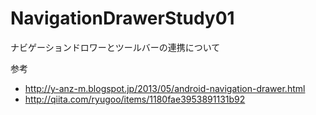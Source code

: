 # NavigationDrawerStudy01
ナビゲーションドロワーとツールバーの連携について

参考

- http://y-anz-m.blogspot.jp/2013/05/android-navigation-drawer.html
- http://qiita.com/ryugoo/items/1180fae3953891131b92
